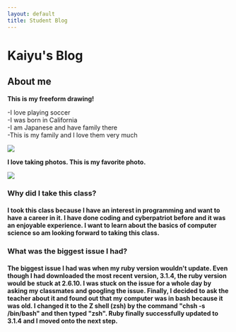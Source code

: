 ```yaml
---
layout: default
title: Student Blog
---
```



# Kaiyu's Blog



## About me 


**This is my freeform drawing!**

-I love playing soccer             
-I was born in California                                          
-I am Japanese and have family there                                           
-This is my family and I love them very much


![]({{site.baseurl}}/images/images/IMG_4075.jpg)


**I love taking photos. This is my favorite photo.**


![]({{site.baseurl}}/images/images/IMG_1525.jpg)




### **Why did I take this class?**
#### I took this class because I have an interest in programming and want to have a career in it. I have done coding and cyberpatriot before and it was an enjoyable experience. I want to learn about the basics of computer science so am looking forward to taking this class. 
 
  
   

### **What was the biggest issue I had?**
#### The biggest issue I had was when my ruby version wouldn't update. Even though I had downloaded the most recent version, 3.1.4, the ruby version would be stuck at 2.6.10. I was stuck on the issue for a whole day by asking my classmates and googling the issue. Finally, I decided to ask the teacher about it and found out that my computer was in bash because it was old. I changed it to the Z shell (zsh) by the command "chsh -s /bin/bash" and then typed "zsh". Ruby finally successfully updated to 3.1.4 and I moved onto the next step. 